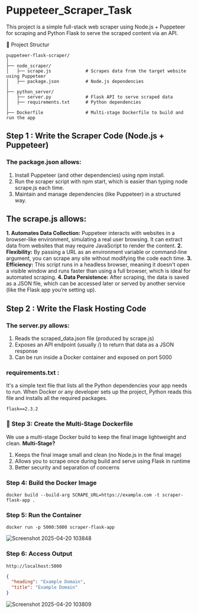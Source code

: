 # Puppeteer_Scraper_Task

This project is a simple full-stack web scraper using Node.js + Puppeteer for scraping and Python Flask to serve the scraped content via an API.

📁 Project Structur
```
puppeteer-flask-scraper/
│
├── node_scraper/
│   ├── scrape.js             # Scrapes data from the target website using Puppeteer
│   ├── package.json          # Node.js dependencies
│
├── python_server/
│   ├── server.py             # Flask API to serve scraped data
│   ├── requirements.txt      # Python dependencies
│
├── Dockerfile                # Multi-stage Dockerfile to build and run the app

```
## Step 1 : Write the Scraper Code (Node.js + Puppeteer)
### The package.json allows:
1. Install Puppeteer (and other dependencies) using npm install.
2. Run the scraper script with npm start, which is easier than typing node scrape.js each time.
3. Maintain and manage dependencies (like Puppeteer) in a structured way.

## The scrape.js allows:
**1. Automates Data Collection:** Puppeteer interacts with websites in a browser-like environment, simulating a real user browsing. It can extract data from websites that may require JavaScript to render the content.
**2. Flexibility:** By passing a URL as an environment variable or command-line argument, you can scrape any site without modifying the code each time.
**3. Efficiency:** This script runs in a headless browser, meaning it doesn't open a visible window and runs faster than using a full browser, which is ideal for automated scraping.
**4. Data Persistence:** After scraping, the data is saved as a JSON file, which can be accessed later or served by another service (like the Flask app you’re setting up).

## Step 2 : Write the Flask Hosting Code
### The server.py allows:
1. Reads the scraped_data.json file (produced by scrape.js)
2. Exposes an API endpoint (usually /) to return that data as a JSON response
3. Can be run inside a Docker container and exposed on port 5000
### requirements.txt :
It's a simple text file that lists all the Python dependencies your app needs to run.
When Docker or any developer sets up the project, Python reads this file and installs all the required packages.
```
flask==2.3.2
```
### 🐳 Step 3: Create the Multi-Stage Dockerfile
We use a multi-stage Docker build to keep the final image lightweight and clean.
**Multi-Stage?**
1. Keeps the final image small and clean (no Node.js in the final image)
2. Allows you to scrape once during build and serve using Flask in runtime
3. Better security and separation of concerns

### Step 4: Build the Docker Image
```
docker build --build-arg SCRAPE_URL=https://example.com -t scraper-flask-app .
```
### Step 5: Run the Container
```
docker run -p 5000:5000 scraper-flask-app
```
![Screenshot 2025-04-20 103848](https://github.com/user-attachments/assets/e1ddfdd7-70c9-4ba4-a35d-43a6aa70f89c)

### Step 6: Access Output
```
http://localhost:5000
```
```json
{
  "heading": "Example Domain",
  "title": "Example Domain"
}
```
![Screenshot 2025-04-20 103809](https://github.com/user-attachments/assets/8477313a-26d8-4146-a7a1-bc2d7bb2e79b)

